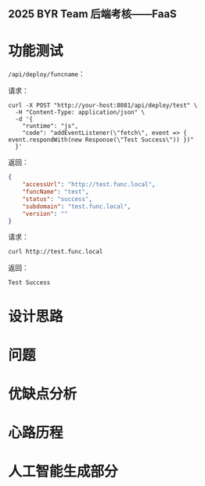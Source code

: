 ## 2025 BYR Team 后端考核——FaaS

# 功能测试

`/api/deploy/funcname`：

请求：

```shell
curl -X POST "http://your-host:8081/api/deploy/test" \
  -H "Content-Type: application/json" \
  -d '{
    "runtime": "js",
    "code": "addEventListener(\"fetch\", event => { event.respondWith(new Response(\"Test Success\")) })"
  }'
```

返回：

```json
{
    "accessUrl": "http://test.func.local",
    "funcName": "test",
    "status": "success",
    "subdomain": "test.func.local",
    "version": ""
}
```

请求：

```sh
curl http://test.func.local
```

返回：

```
Test Success
```

# 设计思路

# 问题

# 优缺点分析

# 心路历程

# 人工智能生成部分
